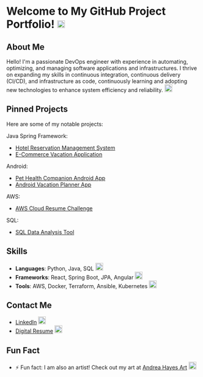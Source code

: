 

# Welcome to My GitHub Project Portfolio! <img src="https://github.githubassets.com/images/icons/emoji/unicode/1f44b.png?v8" width="20"/>

## About Me
Hello! I'm a passionate DevOps engineer with experience in automating, optimizing, and managing software applications and infrastructures. I thrive on expanding my skills in continuous integration, continuous delivery (CI/CD), and infrastructure as code, continuously learning and adopting new technologies to enhance system efficiency and reliability. <img src="https://github.githubassets.com/images/icons/emoji/unicode/1f4bb.png?v8" width="20"/>

## Pinned Projects
Here are some of my notable projects:

Java Spring Framework: 
- [Hotel Reservation Management System](https://github.com/NikkaLuna/HotelResManager_Java_OOP_Multithreading_with_Docker)
- [E-Commerce Vacation Application](https://github.com/NikkaLuna/ECommerceApplication_SpringBoot_JPA_Angular_Hibernate)


Android: 
- [Pet Health Companion Android App](https://github.com/NikkaLuna/Pet_Health_Companion_Android_App)
- [Android Vacation Planner App](https://github.com/NikkaLuna/Android_Vacation_Planner_App)

AWS:
- [AWS Cloud Resume Challenge](https://github.com/NikkaLuna/Cloud_Resume_Challenge)

SQL:
- [SQL Data Analysis Tool](https://github.com/NikkaLuna/DVD-Rental-SQL-Data-Analysis-Export-Tool)


## Skills
- **Languages**: Python, Java, SQL <img src="https://github.githubassets.com/images/icons/emoji/unicode/2615.png?v8" width="20"/>
- **Frameworks**: React, Spring Boot, JPA, Angular <img src="https://github.githubassets.com/images/icons/emoji/unicode/1f331.png?v8" width="20"/>
- **Tools**: AWS, Docker, Terraform, Ansible, Kubernetes <img src="https://github.githubassets.com/images/icons/emoji/unicode/1f433.png?v8" width="20"/>

## Contact Me
- [LinkedIn](https://www.linkedin.com/in/andrea-hayes-msml/) <img src="https://github.githubassets.com/images/icons/emoji/unicode/1f517.png?v8" width="20"/>
- [Digital Resume](https://andreahayes-dev.com) <img src="https://github.githubassets.com/images/icons/emoji/unicode/1f4c4.png?v8" width="20"/>

## Fun Fact
- ⚡ Fun fact: I am also an artist! Check out my art at [Andrea Hayes Art](https://andreachristinehayes.wixsite.com/andreahayesart/) <img src="https://github.githubassets.com/images/icons/emoji/unicode/1f3a8.png?v8" width="20"/>
